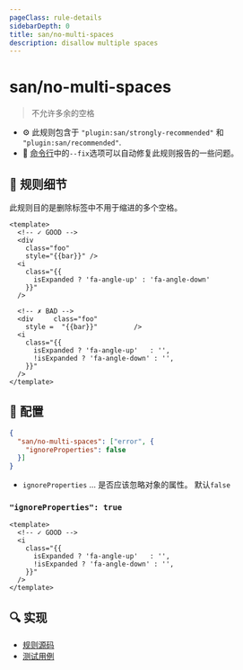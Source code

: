 ```yaml
---
pageClass: rule-details
sidebarDepth: 0
title: san/no-multi-spaces
description: disallow multiple spaces
---
```

# san/no-multi-spaces
> 不允许多余的空格

- :gear: 此规则包含于 `"plugin:san/strongly-recommended"` 和 `"plugin:san/recommended"`.
- :wrench: [命令行](https://eslint.org/docs/user-guide/command-line-interface#fixing-problems)中的`--fix`选项可以自动修复此规则报告的一些问题。

## :book: 规则细节

此规则目的是删除标签中不用于缩进的多个空格。

<eslint-code-block fix :rules="{'san/no-multi-spaces': ['error']}">

```vue
<template>
  <!-- ✓ GOOD -->
  <div
    class="foo"
    style="{{bar}}" />
  <i
    class="{{
      isExpanded ? 'fa-angle-up' : 'fa-angle-down'
    }}"
  />

  <!-- ✗ BAD -->
  <div     class="foo"
    style =  "{{bar}}"         />
  <i
    class="{{
      isExpanded ? 'fa-angle-up'   : '',
      !isExpanded ? 'fa-angle-down' : '',
    }}"
  />
</template>
```

</eslint-code-block>

## :wrench: 配置

```json
{
  "san/no-multi-spaces": ["error", {
    "ignoreProperties": false
  }]
}
```

- `ignoreProperties` ... 是否应该忽略对象的属性。 默认`false`

### `"ignoreProperties": true`

<eslint-code-block fix :rules="{'san/no-multi-spaces': ['error', { 'ignoreProperties': true }]}">

```vue
<template>
  <!-- ✓ GOOD -->
  <i
    class="{{
      isExpanded ? 'fa-angle-up'   : '',
      !isExpanded ? 'fa-angle-down' : '',
    }}"
  />
</template>
```

</eslint-code-block>

## :mag: 实现

- [规则源码](https://github.com/ecomfe/eslint-plugin-san/blob/main/lib/rules/no-multi-spaces.js)
- [测试用例](https://github.com/ecomfe/eslint-plugin-san/tree/main/__tests__/lib/rules/no-multi-spaces.test.js)
